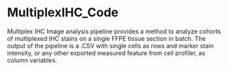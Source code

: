 # MultiplexIHC_Code

Multiplex IHC Image analysis pipeline provides a method to analyze cohorts of multiplexed IHC stains on a single FFPE tissue section in batch. The output of the pipeline is a .CSV with single cells as rows and marker stain intensity, or any other exported measured feature from cell profiler, as column variables.


 

